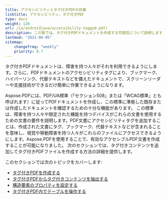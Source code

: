 ```yaml
---
title: アクセシビリティとタグ付きPDFの作業
linktitle: アクセシビリティ。タグ付きPDF
type: docs
weight: 120
url: /ja/androidjava/accessibility-tagged-pdf/
description: この章では、タグ付きPDFドキュメントを作成する可能性について説明します。この機能により、構造化されたドキュメントにタグを追加できます。手頃なPDFを取得する方法について詳しく学びましょう。
lastmod: "2021-06-05"
sitemap:
    changefreq: "weekly"
    priority: 0.7
---
```


タグ付きPDFドキュメントは、障害を持つ人々がそれを利用できるようにします。さらに、PDFドキュメントのアクセシビリティタグにより、ブックマーク、ハイパーリンク、代替テキストなどを備えたドキュメントで、スクリーンリーダーや支援技術ができるだけ簡単に作業できるようになります。

Aspose.PDFには、PDF/UA標準（「セクション508」または「WCAG標準」とも呼ばれます）に従ってPDFドキュメントを作成し、この標準に準拠した既存または作成したドキュメントを確認するための十分な機能があります。
 この標準は、障害を持つ人々や限定された機能を持つデバイスがこれらの文書を使用するための文書の要件を説明します。PDF文書にアクセシビリティタグを追加することは、作成された文書にタグ、ブックマーク、代替テキストなどが含まれることを意味し、視覚や移動障害を持つ人々がこれらのファイルにアクセスできるようにします。Aspose.PDFを使用することで、有効なアクセシブルPDF文書を作成することが可能になりました。
次のセクションでは、タグ付きコンテンツを追加してタグ付きPDFファイルを作成する方法の詳細を提供します。

このセクションでは次のトピックをカバーします:

- [タグ付きPDFを作成する](/pdf/ja/andriodjava/create-tagged-pdf-documents/)
- [タグ付きPDFからタグ付きコンテンツを抽出する](/pdf/ja/androidjava/extract-tagged-content-from-tagged-pdfs/)
- [構造要素のプロパティを設定する](/pdf/ja/androidjava/set-tagged-pdfs-element-properties/)
- [タグ付きPDF内でテーブルを操作する](/pdf/ja/androidjava/working-with-table-in-tagged-pdfs/)
